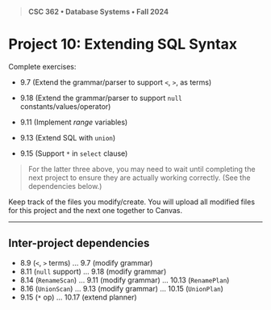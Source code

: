 > **CSC 362 • Database Systems • Fall 2024**
# Project 10: Extending SQL Syntax

Complete exercises:

- 9.7 (Extend the grammar/parser to support `<`, `>`, as terms)

- 9.18 (Extend the grammar/parser to support `null` constants/values/operator)

- 9.11 (Implement *range* variables)

- 9.13 (Extend SQL with `union`)

- 9.15 (Support `*` in `select` clause)

> For the latter three above, you may need to wait until completing the next project to ensure they are actually working correctly. (See the dependencies below.)

Keep track of the files you modify/create. You will upload all modified files for this project and the next one together to Canvas.



---

## Inter-project dependencies

- 8.9 (`<`, `>` terms) ... 9.7 (modify grammar)
- 8.11 (`null` support) ... 9.18 (modify grammar)
- 8.14 (`RenameScan`) ... 9.11 (modify grammar) ... 10.13 (`RenamePlan`)
- 8.16 (`UnionScan`) ... 9.13 (modify grammar) ... 10.15 (`UnionPlan`)
- 9.15 (`*` op) ... 10.17 (extend planner)

